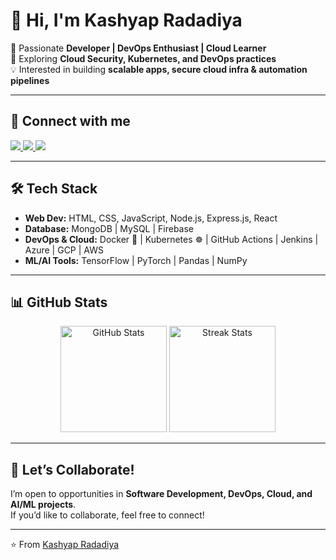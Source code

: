 # 👋 Hi, I'm Kashyap Radadiya  

🚀 Passionate **Developer | DevOps Enthusiast | Cloud Learner**  
🌱 Exploring **Cloud Security, Kubernetes, and DevOps practices**  
💡 Interested in building **scalable apps, secure cloud infra & automation pipelines**  

---

## 🔗 Connect with me  

<p align="left">
<a href="https://www.linkedin.com/in/kashyap-radadiya-2215kr" target="_blank">
  <img src="https://img.shields.io/badge/LinkedIn-0077B5?style=for-the-badge&logo=linkedin&logoColor=white"/>
</a>
<a href="https://github.com/kashyapRadadiya" target="_blank">
  <img src="https://img.shields.io/badge/GitHub-100000?style=for-the-badge&logo=github&logoColor=white"/>
</a>
<a href="mailto:kashyapradadiya1234@gmail.com" target="_blank">
  <img src="https://img.shields.io/badge/Gmail-D14836?style=for-the-badge&logo=gmail&logoColor=white"/>
</a>
</p>

---

## 🛠️ Tech Stack  


- **Web Dev:** HTML, CSS, JavaScript, Node.js, Express.js, React  
- **Database:** MongoDB | MySQL | Firebase  
- **DevOps & Cloud:** Docker 🐳 | Kubernetes ☸️ | GitHub Actions | Jenkins | Azure | GCP | AWS  
- **ML/AI Tools:** TensorFlow | PyTorch | Pandas | NumPy  

---

## 📊 GitHub Stats  

<p align="center">
<img src="https://github-readme-stats.vercel.app/api?username=kashyapradadiya&show_icons=true&theme=tokyonight" alt="GitHub Stats" height="170px"/>
<img src="https://github-readme-streak-stats.herokuapp.com/?user=kashyapradadiya&theme=tokyonight" alt="Streak Stats" height="170px"/>
</p>

---

## 🤝 Let’s Collaborate!  

I’m open to opportunities in **Software Development, DevOps, Cloud, and AI/ML projects**.  
If you’d like to collaborate, feel free to connect!  

---
⭐️ From [Kashyap Radadiya](https://github.com/kashyapradadiya)

